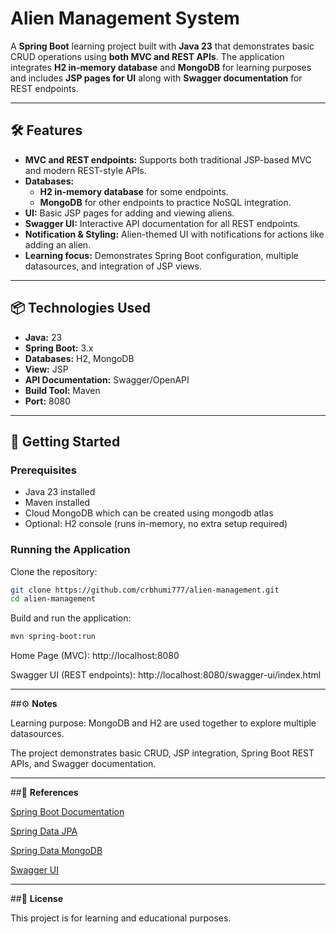 # Alien Management System

A **Spring Boot** learning project built with **Java 23** that demonstrates basic CRUD operations using **both MVC and REST APIs**. The application integrates **H2 in-memory database** and **MongoDB** for learning purposes and includes **JSP pages for UI** along with **Swagger documentation** for REST endpoints.

---

## 🛠 Features

- **MVC and REST endpoints:** Supports both traditional JSP-based MVC and modern REST-style APIs.  
- **Databases:**  
  - **H2 in-memory database** for some endpoints.  
  - **MongoDB** for other endpoints to practice NoSQL integration.  
- **UI:** Basic JSP pages for adding and viewing aliens.  
- **Swagger UI:** Interactive API documentation for all REST endpoints.  
- **Notification & Styling:** Alien-themed UI with notifications for actions like adding an alien.  
- **Learning focus:** Demonstrates Spring Boot configuration, multiple datasources, and integration of JSP views.  

---

## 📦 Technologies Used

- **Java:** 23  
- **Spring Boot:** 3.x  
- **Databases:** H2, MongoDB  
- **View:** JSP  
- **API Documentation:** Swagger/OpenAPI  
- **Build Tool:** Maven  
- **Port:** 8080  

---

## 🚀 Getting Started

### Prerequisites

- Java 23 installed  
- Maven installed  
- Cloud MongoDB which can be created using mongodb atlas 
- Optional: H2 console (runs in-memory, no extra setup required)

### Running the Application

Clone the repository:

```bash
git clone https://github.com/crbhumi777/alien-management.git
cd alien-management
```

Build and run the application:

```bash
mvn spring-boot:run
```

Home Page (MVC): http://localhost:8080

Swagger UI (REST endpoints): http://localhost:8080/swagger-ui/index.html

---

##⚙️ **Notes**

Learning purpose: MongoDB and H2 are used together to explore multiple datasources.

The project demonstrates basic CRUD, JSP integration, Spring Boot REST APIs, and Swagger documentation.

---

##📌 **References**

[Spring Boot Documentation](https://spring.io/projects/spring-boot)

[Spring Data JPA](https://spring.io/projects/spring-data-jpa)

[Spring Data MongoDB](https://spring.io/projects/spring-data-mongodb)

[Swagger UI](https://swagger.io/tools/swagger-ui/)

---

##📝 **License**

This project is for learning and educational purposes.

